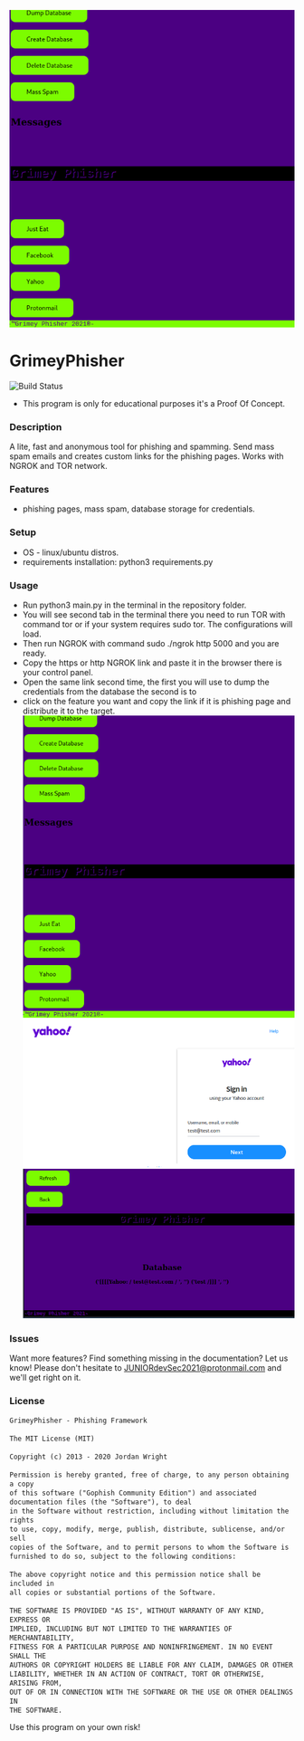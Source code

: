 ![grimeyphisher](1.png)

GrimeyPhisher
=============

![Build Status](https://github.com/juniordevsec2021/GrimeyPhisher/gophish/workflows/CI/badge.svg)
* This program is only for educational purposes it's a Proof Of Concept.
### Description
A lite, fast and anonymous tool for phishing and spamming. 
Send mass spam emails and creates custom links for the phishing pages.
Works with NGROK and TOR network.
 ### Features
* phishing pages, mass spam, database storage for credentials.
### Setup
* OS - linux/ubuntu distros.
* requirements installation: python3 requirements.py

### Usage
* Run python3 main.py in the terminal in the repository folder.
* You will see second tab in the terminal there you need to run TOR with command tor or if your system requires sudo tor.
The configurations will load. 
* Then run NGROK with command sudo ./ngrok http 5000 and you are ready.
* Copy the https or http NGROK link and paste it in the browser there is your control panel.
* Open the same link second time, the first you will use to dump the credentials from the database the second is to
* click on the feature you want and copy the link if it is phishing page and distribute it to the target.
![grimey](1.png)
![grimey2](2.png)
![grimey3](3.png)

### Issues
Want more features? Find something missing in the documentation? Let us know! Please don't hesitate to JUNIORdevSec2021@protonmail.com and we'll get right on it.

### License
```
GrimeyPhisher - Phishing Framework

The MIT License (MIT)

Copyright (c) 2013 - 2020 Jordan Wright

Permission is hereby granted, free of charge, to any person obtaining a copy
of this software ("Gophish Community Edition") and associated documentation files (the "Software"), to deal
in the Software without restriction, including without limitation the rights
to use, copy, modify, merge, publish, distribute, sublicense, and/or sell
copies of the Software, and to permit persons to whom the Software is
furnished to do so, subject to the following conditions:

The above copyright notice and this permission notice shall be included in
all copies or substantial portions of the Software.

THE SOFTWARE IS PROVIDED "AS IS", WITHOUT WARRANTY OF ANY KIND, EXPRESS OR
IMPLIED, INCLUDING BUT NOT LIMITED TO THE WARRANTIES OF MERCHANTABILITY,
FITNESS FOR A PARTICULAR PURPOSE AND NONINFRINGEMENT. IN NO EVENT SHALL THE
AUTHORS OR COPYRIGHT HOLDERS BE LIABLE FOR ANY CLAIM, DAMAGES OR OTHER
LIABILITY, WHETHER IN AN ACTION OF CONTRACT, TORT OR OTHERWISE, ARISING FROM,
OUT OF OR IN CONNECTION WITH THE SOFTWARE OR THE USE OR OTHER DEALINGS IN
THE SOFTWARE.
```

Use this program on your own risk!

